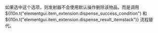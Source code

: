如果选中这个选项，则发射器不会使用默认操作删除该物品，而是调用 ${l10n.t("elementgui.item_extension.dispense_success_condition") 和 ${l10n.t("elementgui.item_extension.dispense_result_itemstack")} 流程替代。
